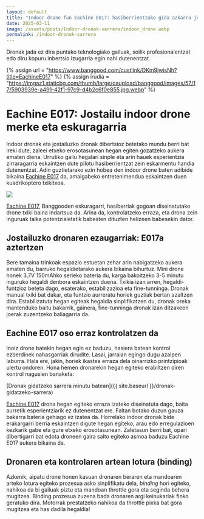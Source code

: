 ```yaml
---
layout: default
title: "Indoor drone fun Eachine E017: hasiberrientzako gida azkarra jostailu indoor drone merke batekin"
date: 2025-03-11
image: /assets/posts/Indoor-dronak-sarrera/indoor_drone.webp
permalink: /indoor-dronak-sarrera
---
```


Dronak jada ez dira puntako teknologiako gailuak, soilik profesionalentzat edo diru kopuru inbertsio izugarria egin nahi dutenentzat.

{% assign url = "https://www.banggood.com/custlink/DKm9jwisNh?title=EachineE017" %}
{% assign irudia = "https://imgaz1.staticbg.com/thumb/large/oaupload/banggood/images/57/17/5903939e-a491-42f1-97c9-d4b2c6f0e855.jpg.webp" %}

<h1 class="project-tagline">Eachine E017: Jostailu indoor drone merke eta eskuragarria</h1>

Indoor dronak eta jostailuzko dronak dibertsioz betetako mundu berri bat ireki dute, zaleei etxeko erosotasunean hegan egiten gozatzeko aukera ematen diena.
Urrutiko gailu hegalari sinple eta arin hauek esperientzia zirraragarria eskaintzen dute pilotu hasiberrientzat zein eskarmentu handia dutenentzat.
Adin guztietarako ezin hobea den indoor drone baten adibide bikaina <a href="{{url}}" target="_blank" rel="noindex nofollow">Eachine E017</a> da, amaigabeko entretenimendua eskaintzen duen kuadrikoptero txikitxoa.

<a href="{{url}}" target="blank" rel="noindex nofollow">
<img class="product-image-left" src="{{irudia}}" />
</a>

<a href="{{url}}" target="_blank" rel="noindex nofollow">Eachine E017</a>, Banggooden eskuragarri, hasiberriak gogoan diseinatutako drone txiki baina indartsua da.
Arina da, kontrolatzeko erraza, eta drona zein inguruak talka potentzialetatik babesten dituzten helizeen babesekin dator.

<h2 class="project-tagline">Jostailuzko dronaren ezaugarriak: E017a aztertzen</h2>

Bere tamaina trinkoak espazio estuetan zehar arin nabigatzeko aukera ematen du, barruko hegaldietarako aukera bikaina bihurtuz.
Mini drone honek 3,7V 150mAhko serieko bateria du, karga bakoitzeko 3-5 minutu inguruko hegaldi denbora eskaintzen duena.
Txikia izan arren, hegaldi-funtzioz beteta dago, esaterako, estabilizazioa eta fine-tunninga. Dronak manual txiki bat dakar, eta funtzio aurreratu horiek guztiak bertan azaltzen dira.
Estabilizatuta hegan egiteak hegaldia sinplifikatzen du, dronak oreka mantenduko baitu bakarrik, gainera, fine-tunninga dronak izan ditzakeen joerak zuzentzeko baliagarria da.

<h2 class="project-tagline">Eachine E017 oso erraz kontrolatzen da</h2>

Inoiz drone batekin hegan egin ez baduzu, hasiera batean kontrol ezberdinek nahasgarriak dirudite.
Lasai, jarraian egingo dugu azalpen laburra. Hala ere, jakin, horiek ikastea erraza dela oinarrizko printzipioak ulertu ondoren. Hona hemen dronarekin hegan egiteko erabiltzen diren kontrol nagusien banaketa:

[Dronak gidatzeko sarrera minutu batean]({{ site.baseurl }}/dronak-gidatzeko-sarrera)

<a href="{{url}}" target="_blank" rel="noindex nofollow"> Eachine E017</a> drona hegan egiteko erraza izateko diseinatuta dago, baita aurretik esperientziarik ez dutenentzat ere.
Faltan botako duzun gauza bakarra bateria gehiago ez izatea da.
Horrelako indoor dronak bide erakargarri berria eskaintzen digute hegan egiteko, arau edo erregulazioen kezkarik gabe eta gure etxeko erosotasunean.
Zaletasun berri bat, opari dibertigarri bat edota droneen gaira salto egiteko asmoa baduzu Eachine E017 aukera bikaina da.

<h2 class="project-tagline">Dronaren eta kontrolaren artean lotura (binding)</h2>

Azkenik, aipatu drone honen kasuan dronaren beraren eta mandoaren arteko lotura egiteko prozesua asko sinplifikatu dela, _binding_ hori egiteko, nahikoa da bi gailuak piztu eta mandoan throttle gora eta seginda behera mugitzea.
Binding prozesua zuzena bada dronaren argi keinukariak finko geratuko dira. Motorrak prestatzeko nahikoa da throttle pixka bat gora mugitzea eta has dadila hegaldia!



